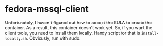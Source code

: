 # fedora-mssql-client
Unfortunately, I haven't figured out how to accept the EULA to create the container. As a result, this container doesn't work yet. So, if you want the client tools, you need to install them locally. Handy script for that is `install-locally.sh`. Obviously, run with sudo.
